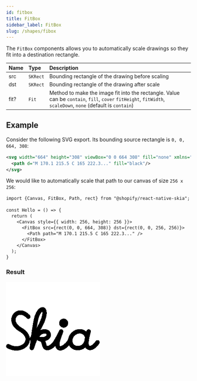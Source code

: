 ```yaml
---
id: fitbox
title: FitBox
sidebar_label: FitBox
slug: /shapes/fibox
---
```


The `FitBox` components allows you to automatically scale drawings so they fit into a destination rectangle.

| Name | Type     |  Description                                       |
|:-----|:---------|:---------------------------------------------------|
| src  | `SKRect` | Bounding rectangle of the drawing before scaling  |
| dst  | `SKRect` | Bounding rectangle of the drawing after scale      |
| fit? | `Fit`    | Method to make the image fit into the rectangle. Value can be `contain`, `fill`, `cover` `fitHeight`, `fitWidth`, `scaleDown`, `none` (default is `contain`) |

## Example

Consider the following SVG export.
Its bounding source rectangle is `0, 0, 664, 308`:

```xml
<svg width="664" height="308" viewBox="0 0 664 308" fill="none" xmlns="http://www.w3.org/2000/svg">
  <path d="M 170.1 215.5 C 165 222.3..." fill="black"/>
</svg>
```

We would like to automatically scale that path to our canvas of size `256 x 256`:

```tsx twoslash
import {Canvas, FitBox, Path, rect} from "@shopify/react-native-skia";

const Hello = () => {
  return (
    <Canvas style={{ width: 256, height: 256 }}>
      <FitBox src={rect(0, 0, 664, 308)} dst={rect(0, 0, 256, 256)}>
        <Path path="M 170.1 215.5 C 165 222.3..." />
      </FitBox>
    </Canvas>
  );
}
```

### Result

![Hello Skia](assets/fitbox/hello.png)

